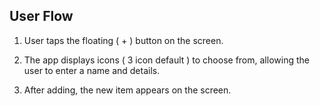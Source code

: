 ## User Flow

1. User taps the floating ( + ) button on the screen.

2. The app displays icons ( 3 icon default )  to choose from, allowing the user to enter a name and details.

3. After adding, the new item appears on the screen.